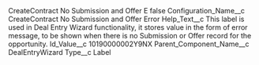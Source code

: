 <?xml version="1.0" encoding="UTF-8"?>
<CustomMetadata xmlns="http://soap.sforce.com/2006/04/metadata" xmlns:xsi="http://www.w3.org/2001/XMLSchema-instance" xmlns:xsd="http://www.w3.org/2001/XMLSchema">
    <label>CreateContract No Submission and Offer E</label>
    <protected>false</protected>
    <values>
        <field>Configuration_Name__c</field>
        <value xsi:type="xsd:string">CreateContract No Submission and Offer Error</value>
    </values>
    <values>
        <field>Help_Text__c</field>
        <value xsi:type="xsd:string">This label is used in Deal Entry Wizard functionality, it stores value in the form of error message, to be shown when there is no Submission or Offer record for the opportunity.</value>
    </values>
    <values>
        <field>Id_Value__c</field>
        <value xsi:type="xsd:string">10190000002Y9NX</value>
    </values>
    <values>
        <field>Parent_Component_Name__c</field>
        <value xsi:type="xsd:string">DealEntryWizard</value>
    </values>
    <values>
        <field>Type__c</field>
        <value xsi:type="xsd:string">Label</value>
    </values>
</CustomMetadata>
